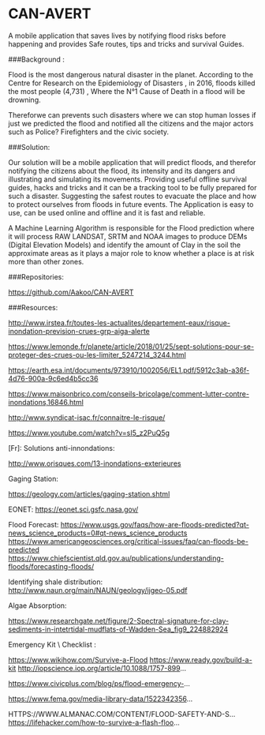 # CAN-AVERT
A mobile application that saves lives by notifying flood risks before happening and provides Safe routes, tips and tricks  and survival Guides.

###Background :

Flood is the most dangerous natural disaster in the planet. According to the Centre for Research on the Epidemiology of Disasters , in 2016, floods killed the most people (4,731) , Where the N°1 Cause of Death in a flood will be drowning.

Thereforwe can prevents such disasters where we can stop human losses if just we predicted the flood and notified all the citizens and the major actors such as Police? Firefighters and the civic society.

###Solution:

Our solution will be a mobile application that will predict floods, and therefor notifying the citizens about the flood, its intensity and its dangers and illustrating and simulating its movements.
Providing useful offline survival guides, hacks and tricks and it can be a tracking tool to be fully prepared for such a disaster.
Suggesting the safest routes to evacuate the place and how to protect ourselves from floods in future events.
The Application is easy to use, can be used online and offline and it is fast and reliable.

A Machine Learning Algorithm is responsible for the Flood prediction where it will process RAW LANDSAT, SRTM and NOAA images to produce DEMs (Digital Elevation Models) and identify the amount of Clay in the soil the approximate areas as it plays a major role to know whether a place is at risk more than other zones.

###Repositories:

https://github.com/Aakoo/CAN-AVERT


###Resources:

http://www.irstea.fr/toutes-les-actualites/departement-eaux/risque-inondation-prevision-crues-grp-aiga-alerte

https://www.lemonde.fr/planete/article/2018/01/25/sept-solutions-pour-se-proteger-des-crues-ou-les-limiter_5247214_3244.html

https://earth.esa.int/documents/973910/1002056/EL1.pdf/5912c3ab-a36f-4d76-900a-9c6ed4b5cc36

https://www.maisonbrico.com/conseils-bricolage/comment-lutter-contre-inondations,16846.html

http://www.syndicat-isac.fr/connaitre-le-risque/

https://www.youtube.com/watch?v=sI5_z2PuQ5g

[Fr]: Solutions anti-innondations:

http://www.orisques.com/13-inondations-exterieures

Gaging Station:

https://geology.com/articles/gaging-station.shtml

EONET:
https://eonet.sci.gsfc.nasa.gov/

Flood Forecast: 
https://www.usgs.gov/faqs/how-are-floods-predicted?qt-news_science_products=0#qt-news_science_products
https://www.americangeosciences.org/critical-issues/faq/can-floods-be-predicted
https://www.chiefscientist.qld.gov.au/publications/understanding-floods/forecasting-floods/

Identifying shale distribution:
http://www.naun.org/main/NAUN/geology/ijgeo-05.pdf

Algae Absorption:

https://www.researchgate.net/figure/2-Spectral-signature-for-clay-sediments-in-intetrtidal-mudflats-of-Wadden-Sea_fig9_224882924

Emergency Kit \ Checklist :

https://www.wikihow.com/Survive-a-Flood
https://www.ready.gov/build-a-kit
http://iopscience.iop.org/article/10.1088/1757-899...

https://www.civicplus.com/blog/ps/flood-emergency-...

https://www.fema.gov/media-library-data/1522342356...

HTTPS://WWW.ALMANAC.COM/CONTENT/FLOOD-SAFETY-AND-S...
https://lifehacker.com/how-to-survive-a-flash-floo...

